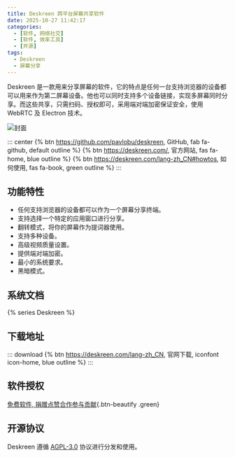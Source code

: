 ```yaml
---
title: Deskreen 跨平台屏幕共享软件
date: 2025-10-27 11:42:17
categories:
  - [软件, 网络社交]
  - [软件, 效率工具]
  - [开源]
tags:
  - Deskreen
  - 屏幕分享
---
```


Deskreen 是一款用来分享屏幕的软件，它的特点是任何一台支持浏览器的设备都可以用来作为第二屏幕设备。他也可以同时支持多个设备链接，实现多屏幕同时分享。而这些共享，只需扫码、授权即可，采用端对端加密保证安全，使用 WebRTC 及 Electron 技术。

![封面](/images/deskreen-01.png)

::: center
{% btn https://github.com/pavlobu/deskreen, GitHub, fab fa-github, default outline %}
{% btn https://deskreen.com/, 官方网站, fas fa-home, blue outline %}
{% btn https://deskreen.com/lang-zh_CN#howtos, 如何使用, fas fa-book, green outline %}
:::

## 功能特性

- 任何支持浏览器的设备都可以作为一个屏幕分享终端。
- 支持选择一个特定的应用窗口进行分享。
- 翻转模式，将你的屏幕作为提词器使用。
- 支持多种设备。
- 高级视频质量设置。
- 提供端对端加密。
- 最小的系统要求。
- 黑暗模式。

## 系统文档

{% series Deskreen %}

## 下载地址

::: download
{% btn https://deskreen.com/lang-zh_CN, 官网下载, iconfont icon-home, blue outline %}
:::

## 软件授权

[免费软件, 捐赠点赞合作参与贡献](https://deskreen.com/lang-zh_CN#contact){.btn-beautify .green}

## 开源协议

Deskreen 遵循 [AGPL-3.0](https://github.com/pavlobu/deskreen?tab=AGPL-3.0-1-ov-file) 协议进行分发和使用。
